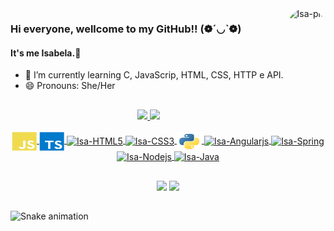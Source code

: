 <img align="right" alt="Isa-pic" height="180" style="border-radius:60px;" src="https://media.discordapp.net/attachments/1021438070727381063/1032140915738947615/download20221003045914.png?width=450&height=450">

### Hi everyone, wellcome to my GitHub!! (❁´◡`❁)

#### It's me Isabela.🤌

- 🌱 I’m currently learning C, JavaScrip, HTML, CSS,  HTTP e API.
- 😄 Pronouns: She/Her


##
<div align="center">
  <a href="https://github.com/IsabelaGenial">
  <img cc src="https://github-readme-stats.vercel.app/api?username=IsabelaGenial&show_icons=true&theme=tokyonight&include_all_commits=true&count_private=true"/>
  <img height="140em" src="https://github-readme-stats.vercel.app/api/top-langs/?username=IsabelaGenial&layout=compact&langs_count=7&theme=tokyonight"/>
    </div>
<div align="center" style="display: inline_block"><br>
  <img align="center" alt="Isa-Js" height="30" width="40" src="https://raw.githubusercontent.com/devicons/devicon/master/icons/javascript/javascript-plain.svg">
  <img align="center" alt="Isa-C" height="30" width="40" src="https://raw.githubusercontent.com/devicons/devicon/master/icons/typescript/typescript-plain.svg">
  <img align="center" alt="Isa-HTML5" height="30" width="60" src="https://img.shields.io/badge/HTML5-E34F26?style=for-the-badge&logo=html5&logoColor=white">
  <img align="center" alt="Isa-CSS3" height="30" width="60" src="https://img.shields.io/badge/CSS3-1572B6?style=for-the-badge&logo=css3&logoColor=white">
  <img align="center" alt="Isa-Python" height="30" width="40" src="https://raw.githubusercontent.com/devicons/devicon/master/icons/python/python-original.svg">
  <img align="center" alt="Isa-Angularjs" height="30" width="80" src="https://img.shields.io/badge/AngularJS-E23237?style=for-the-badge&logo=angularjs&logoColor=white">
  <img align="center" alt="Isa-Spring" height="30" width="60" src="https://img.shields.io/badge/Spring-6DB33F?style=for-the-badge&logo=spring&logoColor=white">
  <img align="center" alt="Isa-Nodejs" height="30" width="60" src="https://img.shields.io/badge/Node.js-43853D?style=for-the-badge&logo=node.js&logoColor=white">
  <img align="center" alt="Isa-Java" height="30" width="60" src="https://img.shields.io/badge/Java-ED8B00?style=for-the-badge&logo=java&logoColor=white">
  </div>
  
  
  
  ##
<div align="center"> 
  <a href = "mailto:isabeamgenial@gmail.com"><img src="https://img.shields.io/badge/-Gmail-%23333?style=for-the-badge&logo=gmail&logoColor=white" target="_blank"></a>
  <a href="https://www.linkedin.com/in/isabela-genial" target="_blank"><img src="https://img.shields.io/badge/-LinkedIn-%230077B5?style=for-the-badge&logo=linkedin&logoColor=white" target="_blank"></a> 
</div>

##
![Snake animation](https://github.com/IsabelaGenial/IsabelaGenial/blob/output/github-contribution-grid-snake.svg)
